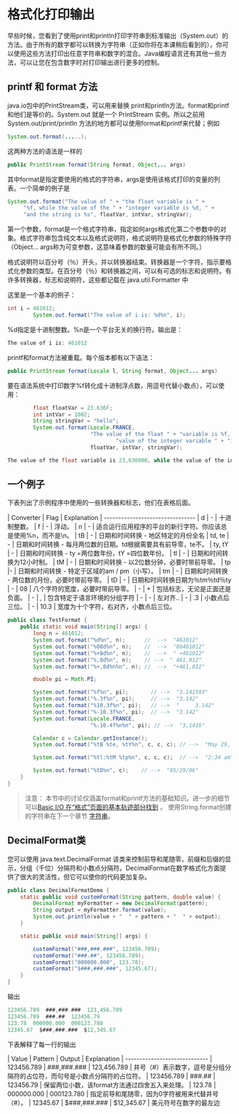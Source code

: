# 格式化打印输出

早些时候，您看到了使用print和println打印字符串到标准输出（System.out）的方法。由于所有的数字都可以转换为字符串（正如你将在本课稍后看到的），你可以使用这些方法打印出任意字符串和数字的混合。Java编程语言还有其他一些方法，可以让您在包含数字时对打印输出进行更多的控制。

##  printf 和 format 方法

java.io包中的PrintStream类，可以用来替换 print和println方法。format和printf和他们是等价的。System.out 就是一个 PrintStream 实例。所以之前用System.out/print/println 方法的地方都可以使用format和printf来代替；例如

```java
System.out.format(.....);
```
这两种方法的语法是一样的

```java
public PrintStream format(String format, Object... args)
```

其中format是指定要使用的格式的字符串，args是使用该格式打印的变量的列表。一个简单的例子是

```java
System.out.format("The value of " + "the float variable is " +
     "%f, while the value of the " + "integer variable is %d, " +
     "and the string is %s", floatVar, intVar, stringVar); 
```

第一个参数，format是一个格式字符串，指定如何args格式化第二个参数中的对象。格式字符串包含纯文本以及格式说明符，格式说明符是格式化参数的特殊字符（Object... args称为可变参数，这意味着参数的数量可能会有所不同。）

格式说明符以百分号（％）开头，并以转换器结束。转换器是一个字符，指示要格式化参数的类型。在百分号（％）和转换器之间，可以有可选的标志和说明符。有许多转换器，标志和说明符，这些都记载在 java.util.Formatter 中


这里是一个基本的例子：

```java
int i = 461012;
        System.out.format("The value of i is: %d%n", i);
```
%d指定是十进制整数。%n是一个平台无关的换行符。输出是：

```java
The value of i is: 461012
```

printf和format方法被重载。每个版本都有以下语法：

```java
public PrintStream format(Locale l, String format, Object... args)
```

要在语法系统中打印数字%f转化成十进制浮点数，用逗号代替小数点），可以使用：

```java
        float floatVar = 23.636F;
        int intVar = 1002;
        String stringVar = "hello";
        System.out.format(Locale.FRANCE,
                          "The value of the float " + "variable is %f, while the " +
                                  "value of the integer variable " + "is %d, and the string is %s%n",
                          floatVar, intVar, stringVar);
```

```java
The value of the float variable is 23,636000, while the value of the integer variable is 1002, and the string is hello
```

## 一个例子
下表列出了示例程序中使用的一些转换器和标志，他们在表格后面。

| Converter	| Flag	| Explanation
| --------------------------------
| d     | -	| 	十进制整数。
| f	|  -	| 浮动。
| n	|  -	| 适合运行应用程序的平台的新行字符。你应该总是使用%n，而不是\n。
| tB | 	 -	| 日期和时间转换 - 地区特定的月份全名
| td, te | -	 | 日期和时间转换 - 每月两位数的日期。td根据需要具有前导零，te不。
| ty, tY | -	 | 日期和时间转换 - ty =两位数年份，tY =四位数年份。
| tl	|  -	| 日期和时间转换为12小时制。
| tM	|  -	| 日期和时间转换 - 以2位数分钟，必要时带前导零。
| tp	|-  	| 日期和时间转换 - 特定于区域的am / pm（小写）。
| tm	| - 	| 日期和时间转换 - 两位数的月份，必要时带前导零。
| tD	|  -	| 日期和时间转换日期为％tm％td％ty
| - 	| 08	| 八个字符的宽度，必要时带前导零。
| - 	| +	| 包括标志，无论是正面还是负面。
| -   	| ,	| 包含特定于语言环境的分组字符
| - 	| -	| 左对齐..
| - 	| .3	| 小数点后三位。
| - 	| 10.3	| 宽度为十个字符，右对齐，小数点后三位。


```java
public class TestFormat {
    public static void main(String[] args) {
        long n = 461012;
        System.out.format("%d%n", n);      //  -->  "461012"
        System.out.format("%08d%n", n);    //  -->  "00461012"
        System.out.format("%+8d%n", n);    //  -->  " +461012"
        System.out.format("%,8d%n", n);    // -->  " 461,012"
        System.out.format("%+,8d%n%n", n); //  -->  "+461,012"

        double pi = Math.PI;

        System.out.format("%f%n", pi);       // -->  "3.141593"
        System.out.format("%.3f%n", pi);     // -->  "3.142"
        System.out.format("%10.3f%n", pi);   // -->  "     3.142"
        System.out.format("%-10.3f%n", pi);  // -->  "3.142"
        System.out.format(Locale.FRANCE,
                          "%-10.4f%n%n", pi); // -->  "3,1416"

        Calendar c = Calendar.getInstance();
        System.out.format("%tB %te, %tY%n", c, c, c); // -->  "May 29, 2006"

        System.out.format("%tl:%tM %tp%n", c, c, c);  // -->  "2:34 am"

        System.out.format("%tD%n", c);    // -->  "05/29/06"
    }
}
```

> 注意：   本节中的讨论仅涵盖format和printf方法的基础知识。进一步的细节可以[Basic I/O 在“格式”页面的基本轨迹部分找到](/content/essential/io/formatting.md) 。
使用String.format创建的字符串在下一个章节 [字符串](/字符串)。


## DecimalFormat类
您可以使用 java.text.DecimalFormat 该类来控制前导和尾随零，前缀和后缀的显示，分组（千位）分隔符和小数点分隔符。DecimalFormat在数字格式化方面提供了很大的灵活性，但它可以使你的代码更加复杂。

```java
public class DecimalFormatDemo {
    static public void customFormat(String pattern, double value) {
        DecimalFormat myFormatter = new DecimalFormat(pattern);
        String output = myFormatter.format(value);
        System.out.println(value + "  " + pattern + "  " + output);
    }

    static public void main(String[] args) {

        customFormat("###,###.###", 123456.789);
        customFormat("###.##", 123456.789);
        customFormat("000000.000", 123.78);
        customFormat("$###,###.###", 12345.67);
    }
}
```

输出

```java
123456.789  ###,###.###  123,456.789
123456.789  ###.##  123456.79
123.78  000000.000  000123.780
12345.67  $###,###.###  $12,345.67
```

下表解释了每一行的输出

| Value	| Pattern	| Output	| Explanation
| -----------------------------
| 123456.789	| ###,###.###	| 123,456.789	| 井号（#）表示数字，逗号是分组分隔符的占位符，而句号是小数点分隔符的占位符。
| 123456.789	| ###.##	| 123456.79	| 保留两位小数，该format方法通过四舍五入来处理。
| 123.78	| 000000.000	| 000123.780	| 指定前导和尾随零，因为0字符被用来代替井号（#）。
| 12345.67	| $###,###.###	| $12,345.67	| 美元符号在数字的最左边






